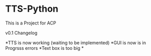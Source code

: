 # TTS-Python
This is a Project for ACP

v0.1 Changelog

*TTS is now working (waiting to be implemented)
*GUI is now is in Progrsss
errors *Text box is too big *
